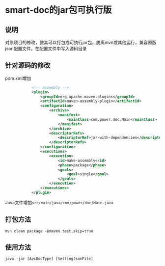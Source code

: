 # smart-doc的jar包可执行版
## 说明
对原项目的修改，使其可以打包成可执行jar包，脱离mvn或其他运行，兼容原版json配置文件，在配置文件中写入源码目录

## 针对源码的修改
pom.xml增加
```xml
            <!-- assembly -->
            <plugin>
                <groupId>org.apache.maven.plugins</groupId>
                <artifactId>maven-assembly-plugin</artifactId>
                <configuration>
                    <archive>
                        <manifest>
                            <mainClass>com.power.doc.Main</mainClass>
                        </manifest>
                    </archive>
                    <descriptorRefs>
                        <descriptorRef>jar-with-dependencies</descriptorRef>
                    </descriptorRefs>
                </configuration>
                <executions>
                    <execution>
                        <id>make-assembly</id>
                        <phase>package</phase>
                        <goals>
                            <goal>single</goal>
                        </goals>
                    </execution>
                </executions>
            </plugin>
```
Java文件增加`src/main/java/com/power/doc/Main.java`

## 打包方法
```
mvn clean package -Dmaven.test.skip=true
```

## 使用方法
```
java -jar [ApiDocType] [SettingJsonFile]
```